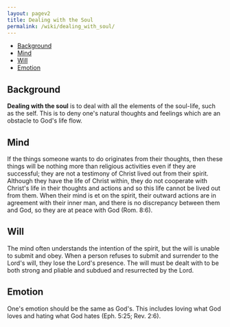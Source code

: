 ```yaml
---
layout: pagev2
title: Dealing with the Soul
permalink: /wiki/dealing_with_soul/
---
```

- [Background](#background)
- [Mind](#mind)
- [Will](#will)
- [Emotion](#emotion)

## Background

**Dealing with the soul** is to deal with all the elements of the soul-life, such as the self. This is to deny one's natural thoughts and feelings which are an obstacle to God's life flow.
 
## Mind

If the things someone wants to do originates from their thoughts, then these things will be nothing more than religious activities even if they are successful; they are not a testimony of Christ lived out from their spirit. Although they have the life of Christ within, they do not cooperate with Christ's life in their thoughts and actions and so this life cannot be lived out from them. When their mind is et on the spirit, their outward actions are in agreement with their inner man, and there is no discrepancy between them and God, so they are at peace with God (Rom. 8:6).

## Will

The mind often understands the intention of the spirit, but the will is unable to submit and obey. When a person refuses to submit and surrender to the Lord's will, they lose the Lord's presence. The will must be dealt with to be both strong and pliable and subdued and resurrected by the Lord. 

## Emotion

One's emotion should be the same as God's. This includes loving what God loves and hating what God hates (Eph. 5:25; Rev. 2:6).